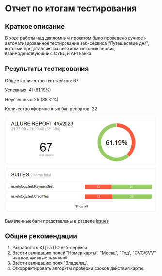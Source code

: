 # Отчет по итогам тестирования
## Краткое описание
В ходе работы над дипломным проектом было проведено ручное и автоматизированное тестирование веб-сервиса "Путешествие дня", который представляет из себя комплексный сервис, взаимодействующий с СУБД и API Банка.

## Результаты тестирования
Общее количество тест-кейсов: 67

Успешных: 41 (61.19%) 

Неуспешных: 26 (38.81%)

Количество оформленных баг-репортов: 22

![image](https://github.com/anna2908/diplom_qa/blob/main/docs/AllureReport.png)

Выявленные баги представлены в разделе [Issues](https://github.com/anna2908/diplom_qa/issues)


## Общие рекомендации
1. Разработать КД на ПО веб-сервиса.
2. Ввести валидацию полей "Номер карты", "Месяц", "Год", "CVC\CVV" на ввод нулевых значений.
3. Ввести валидацию поля "Владелец".
4. Откорректировать алгоритм проверки сроков действия карты.